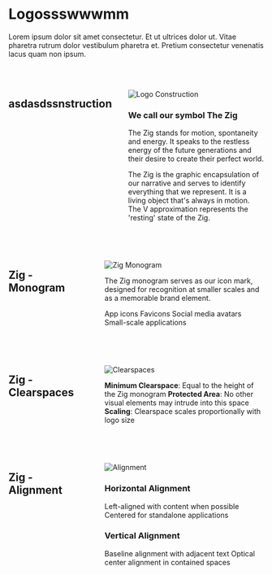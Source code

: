<div style="display: flex; gap: 2rem;"><div style="flex: 1; max-width: 800px;"><h1><strong>Logossswwwmm</strong></h1><p>Lorem ipsum dolor sit amet consectetur. Et ut ultrices dolor ut. Vitae pharetra rutrum dolor vestibulum pharetra et. Pretium consectetur venenatis lacus quam non ipsum.</p><div style="display: flex; gap: 2rem; margin: 3rem 0;"><div style="flex: 1;"><h2><strong>asdasdssnstruction</strong></h2></div><div style="flex: 2;"><p><img src="/images/logo-construction.png" alt="Logo Construction"></p><h3><strong>We call our symbol The Zig</strong></h3><p>The Zig stands for motion, spontaneity and energy. It speaks to the restless energy of the future generations and their desire to create their perfect world.</p><p>The Zig is the graphic encapsulation of our narrative and serves to identify everything that we represent. It is a living object that's always in motion. The V approximation represents the 'resting' state of the Zig.</p></div></div><div style="display: flex; gap: 2rem; margin: 3rem 0;"><div style="flex: 1;"><h2><strong>Zig - Monogram</strong></h2></div><div style="flex: 2;"><p><img src="/images/zig-monogram.png" alt="Zig Monogram"></p><p>The Zig monogram serves as our icon mark, designed for recognition at smaller scales and as a memorable brand element.</p><p>App icons Favicons Social media avatars Small-scale applications</p></div></div><div style="display: flex; gap: 2rem; margin: 3rem 0;"><div style="flex: 1;"><h2><strong>Zig - Clearspaces</strong></h2></div><div style="flex: 2;"><p><img src="/images/zig-clearspaces.png" alt="Clearspaces"></p><p><strong>Minimum Clearspace</strong>: Equal to the height of the Zig monogram <strong>Protected Area</strong>: No other visual elements may intrude into this space <strong>Scaling</strong>: Clearspace scales proportionally with logo size</p></div></div><div style="display: flex; gap: 2rem; margin: 3rem 0;"><div style="flex: 1;"><h2><strong>Zig - Alignment</strong></h2></div><div style="flex: 2;"><p><img src="/images/zig-alignment.png" alt="Alignment"></p><h3><strong>Horizontal Alignment</strong></h3><p>Left-aligned with content when possible Centered for standalone applications</p><h3><strong>Vertical Alignment</strong></h3><p>Baseline alignment with adjacent text Optical center alignment in contained spaces</p></div></div></div></div>